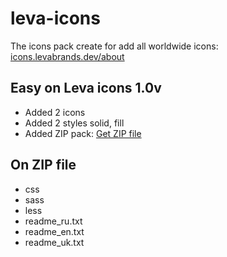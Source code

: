 # leva-icons
The icons pack create for add all worldwide icons: [icons.levabrands.dev/about](https://icons.levabrands.dev/about/)
## Easy on Leva icons 1.0v
* Added 2 icons
* Added 2 styles solid, fill
* Added ZIP pack: [Get ZIP file](https://icons.levabrands.dev/zip)
## On ZIP file
* css
* sass
* less
* readme_ru.txt
* readme_en.txt
* readme_uk.txt
